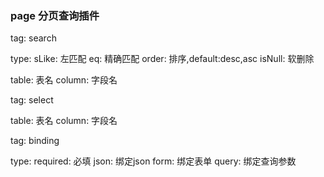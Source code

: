 ### page 分页查询插件

tag: search

type:
    sLike: 左匹配
    eq: 精确匹配
    order: 排序,default:desc,asc
    isNull: 软删除

table: 表名
column: 字段名

tag: select

table: 表名
column: 字段名

tag: binding

type:
    required: 必填
    json: 绑定json
    form: 绑定表单
    query: 绑定查询参数

